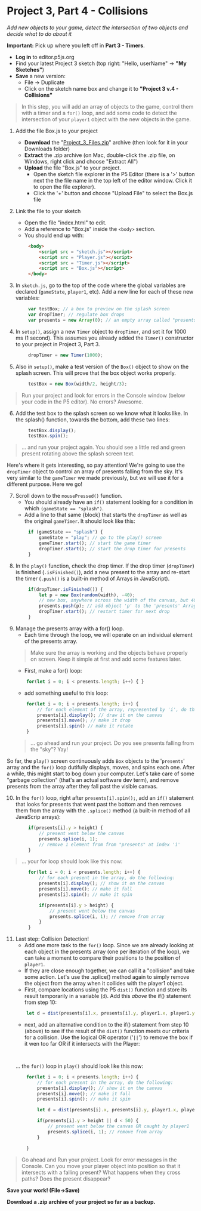 <link href="../markdown.css" rel="stylesheet"></link> 

# Project 3, Part 4 - Collisions

*Add new objects to your game, detect the intersection of two objects and decide what to do about it*

**Important:** Pick up where you left off in **Part 3 - Timers**. 

* **Log in** to editor.p5js.org
* Find your latest Project 3 sketch (top right: "Hello, userName" -> **"My Sketches"**)
* **Save** a new version:
    * File -> Duplicate
    * Click on the sketch name box and change it to **"Project 3 v.4 - Collisions"**

> In this step, you will add an array of objects to the game, control them with a timer and a `for()` loop, and add some code to detect the intersection of your `player1` object with the new objects in the game.

1. Add the file Box.js to your project
    * **Download** the "<a href = "Project_3_Files.zip">Project_3_Files.zip</a>" archive (then look for it in your Downloads folder)
    * **Extract** the .zip archive (on Mac, double-click the .zip file, on Windows, right click and choose "Extract All")
    * **Upload** the file "Box.js" to your project.
        * Open the sketch file explorer in the P5 Editor (there is a '>' button next the the file name in the top left of the editor window. Click it to open the file explorer).
        * Click the '+' button and choose "Upload File" to select the Box.js file

2. Link the file to your sketch
    * Open the file "index.html" to edit.
    * Add a reference to "Box.js" inside the `<body>` section. 
    * You should end up with:
```html
        <body>
            <script src = "sketch.js"></script>
            <script src = "Player.js"></script>
            <script src = "Timer.js"></script>
            <script src = "Box.js"></script>
        </body>
```

3. In `sketch.js`, go to the top of the code where the global variables are declared (`gameState`, `player1`, etc). Add a new line for each of these new variables:
```javascript
        var testBox; // a box to preview on the splash screen
        var dropTimer; // regulate box drops
        var presents = new Array(0); // an empty array called "presents"
 ```
4. In `setup()`, assign a new `Timer` object to `dropTimer`, and set it for 1000 ms (1 second). This assumes you already added the `Timer()` constructor to your project in Project 3, Part 3.
```javascript
        dropTimer = new Timer(1000);
```

5. Also in `setup()`, make a test version of the `Box()` object to show on the splash screen. This will prove that the box object works properly.
```javascript
        testBox = new Box(width/2, height/3);
```
> Run your project and look for errors in the Console window (below your code in the P5 editor). No errors? Awesome.

6. Add the test box to the splash screen so we know what it looks like. In the splash() function, towards the bottom, add these two lines:
```javascript
        testBox.display();
        testBox.spin();
```
> ... and run your project again. You should see a little red and green present rotating above the splash screen text.

Here's where it gets interesting, so pay attention! We're going to use the `dropTimer` object to control an array of presents falling from the sky. It's very similar to the `gameTimer` we made previously, but we will use it for a different purpose. Here we go!

7. Scroll down to the `mousePressed()` function. 
    * You should already have an `if()` statement looking for a condition in which `(gameState == "splash")`.
    * Add a line to that same {block} that starts the `dropTimer` as well as the original `gameTimer`. It should look like this:
```javascript
        if (gameState == "splash") {
            gameState = "play"; // go to the play() screen
            gameTimer.start(); // start the game timer
            dropTimer.start(); // start the drop timer for presents
        }
```

8. In the `play()` function, check the drop timer. If the drop timer (`dropTimer`) is finished (`.isFinished()`), add a new present to the array and re-start the timer (`.push()` is a built-in method of Arrays in JavaScript).
```javascript
        if(dropTimer.isFinished()) {
            let p = new Box(random(width), -40);
            // new box, anywhere across the width of the canvas, but 40px above the canvas
            presents.push(p); // add object 'p' to the 'presents' Array
            dropTimer.start(); // restart timer for next drop
        }
```

9. Manage the presents array with a for() loop.
    * Each time through the loop, we will operate on an individual element of the presents array.
    > Make sure the array is working and the objects behave properly on screen. Keep it simple at first and add some features later.
    * First, make a for() loop:
    ```javascript
        for(let i = 0; i < presents.length; i++) { }
    ```
    * add something useful to this loop:
    ```javascript
        for(let i = 0; i < presents.length; i++) {
            // for each element of the array, represented by 'i', do the following:
            presents[i].display(); // draw it on the canvas
            presents[i].move(); // make it drop
            presents[i].spin() // make it rotate
        }
    ```
    > ... go ahead and run your project. Do you see presents falling from the "sky"? Yay!

So far, the `play()` screen continuously adds `Box` objects to the '`presents`' array and the `for()` loop dutifully displays, moves, and spins each one. After a while, this might start to bog down your computer. Let's take care of some "garbage collection" (that's an actual software dev term), and remove presents from the array after they fall past the visible canvas.

10. In the `for()` loop, right after `presents[i].spin();`, add an `if()` statement that looks for presents that went past the bottom and then removes them from the array with the `.splice()` method (a built-in method of all JavaScrip arrays):
```javascript
        if(presents[i].y > height) {
            // present went below the canvas
            presents.splice(i, 1);
            // remove 1 element from from "presents" at index 'i'
        }
```
> ... your for loop should look like this now:
```javascript
        for(let i = 0; i < presents.length; i++) { 
            // for each present in the array, do the following:
            presents[i].display(); // show it on the canvas
            presents[i].move(); // make it fall
            presents[i].spin(); // make it spin

            if(presents[i].y > height) {
                // present went below the canvas
                presents.splice(i, 1); // remove from array
            }
        }
```
11. Last step: Collision Detection!
    * Add one more task to the `for()` loop. Since we are already looking at each object in the presents array (one per iteration of the loop), we can take a moment to compare their positions to the position of `player1`.
    * If they are close enough together, we can call it a "collision" and take some action. Let's use the .splice() method again to simply remove the object from the array when it collides with the player1 object.
    * First, compare locations using the P5 `dist()` function and store its result temporarily in a variable (`d`). Add this *above* the if() statement from step 10:
    ```javascript
        let d = dist(presents[i].x, presents[i].y, player1.x, player1.y);
    ```
    * next, add an alternative condition to the if() statement from step 10 (above) to see if the result of the `dist()` function meets our criteria for a collision. Use the logical OR operator ('`||`') to remove the box if it wen too far OR if it intersects with the Player:
    ```javascript
 
    ```
    ... the `for()` loop in `play()` should look like this now:
    ```javascript
        for(let i = 0; i < presents.length; i++) { 
            // for each present in the array, do the following:
            presents[i].display(); // show it on the canvas
            presents[i].move(); // make it fall
            presents[i].spin(); // make it spin

            let d = dist(presents[i].x, presents[i].y, player1.x, player1.y);

            if(presents[i].y > height || d < 50) {
                // present went below the canvas OR caught by player1
                presents.splice(i, 1); // remove from array
            }

        }
    ```
> Go ahead and Run your project. Look for error messages in the Console. Can you move your player object into position so that it intersects with a falling present? What happens when they cross paths? Does the present disappear?

**Save your work! (File->Save)**

**Download a .zip archive of your project so far as a backup.**

